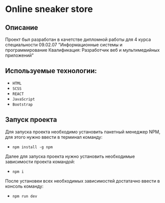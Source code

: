 # Online sneaker store
## Описание

Проект был разработан в качетстве дипломной работы для 4 курса специальности 09.02.07 "Информационные системы и программирование Квалификация: Разработчик веб и мультимедийных приложений"

## Используемые технологии:

* `HTML`
* `SCSS`
* `REACT`
* `JavaScript`
* `Bootstrap`

## Запуск проекта 

Для запуска проекта необходимо установить пакетный менеджер NPM, для этого нужно ввести в терминал команду: 

* `npm install -g npm`

Далее для запуска проекта нужно установить необходимые зависимости проекта командой:

* `npm i`

После установеи всех необходимых зависимостей достатачно ввести в консоль команду:

* `npm run dev`








